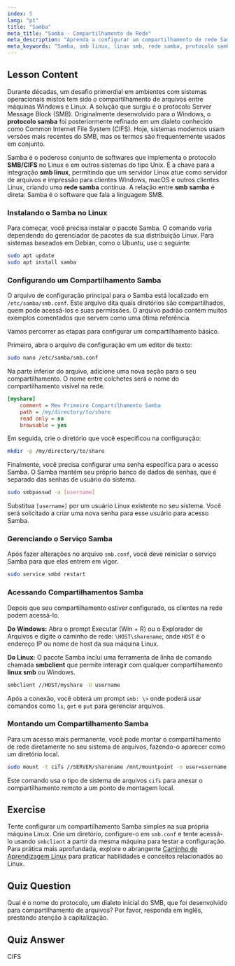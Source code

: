 ```yaml
---
index: 5
lang: "pt"
title: "Samba"
meta_title: "Samba - Compartilhamento de Rede"
meta_description: "Aprenda a configurar um compartilhamento de rede Samba no Linux. Este guia abrange o protocolo Samba, instalação, configuração e uso de clientes smb linux para conectar-se a compartilhamentos."
meta_keywords: "Samba, smb linux, linux smb, rede samba, protocolo samba, smb samba, compartilhamento de arquivos, smb.conf, cifs, smbclient, tutorial linux"
---
```


## Lesson Content

Durante décadas, um desafio primordial em ambientes com sistemas operacionais mistos tem sido o compartilhamento de arquivos entre máquinas Windows e Linux. A solução que surgiu é o protocolo Server Message Block (SMB). Originalmente desenvolvido para o Windows, o **protocolo samba** foi posteriormente refinado em um dialeto conhecido como Common Internet File System (CIFS). Hoje, sistemas modernos usam versões mais recentes do SMB, mas os termos são frequentemente usados em conjunto.

Samba é o poderoso conjunto de softwares que implementa o protocolo **SMB/CIFS** no Linux e em outros sistemas do tipo Unix. É a chave para a integração **smb linux**, permitindo que um servidor Linux atue como servidor de arquivos e impressão para clientes Windows, macOS e outros clientes Linux, criando uma **rede samba** contínua. A relação entre **smb samba** é direta: Samba é o software que fala a linguagem SMB.

### Instalando o Samba no Linux

Para começar, você precisa instalar o pacote Samba. O comando varia dependendo do gerenciador de pacotes da sua distribuição Linux. Para sistemas baseados em Debian, como o Ubuntu, use o seguinte:

```bash
sudo apt update
sudo apt install samba
```

### Configurando um Compartilhamento Samba

O arquivo de configuração principal para o Samba está localizado em `/etc/samba/smb.conf`. Este arquivo dita quais diretórios são compartilhados, quem pode acessá-los e suas permissões. O arquivo padrão contém muitos exemplos comentados que servem como uma ótima referência.

Vamos percorrer as etapas para configurar um compartilhamento básico.

Primeiro, abra o arquivo de configuração em um editor de texto:

```bash
sudo nano /etc/samba/smb.conf
```

Na parte inferior do arquivo, adicione uma nova seção para o seu compartilhamento. O nome entre colchetes será o nome do compartilhamento visível na rede.

```ini
[myshare]
    comment = Meu Primeiro Compartilhamento Samba
    path = /my/directory/to/share
    read only = no
    browsable = yes
```

Em seguida, crie o diretório que você especificou na configuração:

```bash
mkdir -p /my/directory/to/share
```

Finalmente, você precisa configurar uma senha específica para o acesso Samba. O Samba mantém seu próprio banco de dados de senhas, que é separado das senhas de usuário do sistema.

```bash
sudo smbpasswd -a [username]
```

Substitua `[username]` por um usuário Linux existente no seu sistema. Você será solicitado a criar uma nova senha para esse usuário para acesso Samba.

### Gerenciando o Serviço Samba

Após fazer alterações no arquivo `smb.conf`, você deve reiniciar o serviço Samba para que elas entrem em vigor.

```bash
sudo service smbd restart
```

### Acessando Compartilhamentos Samba

Depois que seu compartilhamento estiver configurado, os clientes na rede podem acessá-lo.

**Do Windows:**
Abra o prompt Executar (Win + R) ou o Explorador de Arquivos e digite o caminho de rede: `\HOST\sharename`, onde `HOST` é o endereço IP ou nome de host da sua máquina Linux.

**Do Linux:**
O pacote Samba inclui uma ferramenta de linha de comando chamada **smbclient** que permite interagir com qualquer compartilhamento **linux smb** ou Windows.

```bash
smbclient //HOST/myshare -U username
```

Após a conexão, você obterá um prompt `smb: \>` onde poderá usar comandos como `ls`, `get` e `put` para gerenciar arquivos.

### Montando um Compartilhamento Samba

Para um acesso mais permanente, você pode montar o compartilhamento de rede diretamente no seu sistema de arquivos, fazendo-o aparecer como um diretório local.

```bash
sudo mount -t cifs //SERVER/sharename /mnt/mountpoint -o user=username,pass=password
```

Este comando usa o tipo de sistema de arquivos `cifs` para anexar o compartilhamento remoto a um ponto de montagem local.

## Exercise

Tente configurar um compartilhamento Samba simples na sua própria máquina Linux. Crie um diretório, configure-o em `smb.conf` e tente acessá-lo usando `smbclient` a partir da mesma máquina para testar a configuração. Para prática mais aprofundada, explore o abrangente [Caminho de Aprendizagem Linux](https://labex.io/pt/learn/linux) para praticar habilidades e conceitos relacionados ao Linux.

## Quiz Question

Qual é o nome do protocolo, um dialeto inicial do SMB, que foi desenvolvido para compartilhamento de arquivos? Por favor, responda em inglês, prestando atenção à capitalização.

## Quiz Answer

CIFS

